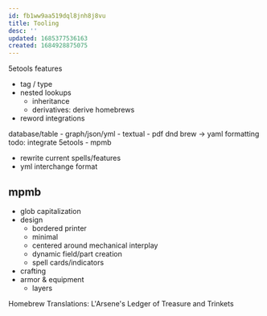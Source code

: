 ```yaml
---
id: fb1ww9aa519dql8jnh8j8vu
title: Tooling
desc: ''
updated: 1685377536163
created: 1684928875075
---
```


5etools features
- tag / type
- nested lookups
  - inheritance
  - derivatives: derive homebrews
- reword integrations

database/table - graph/json/yml - textual - pdf
dnd brew -> yaml formatting
todo: integrate 5etools - mpmb
- rewrite current spells/features
- yml interchange format

## mpmb
- glob capitalization
- design
  + bordered printer
  + minimal
  + centered around mechanical interplay
  + dynamic field/part creation
  + spell cards/indicators
- crafting
- armor & equipment
  + layers

Homebrew Translations:
L'Arsene's Ledger of Treasure and Trinkets